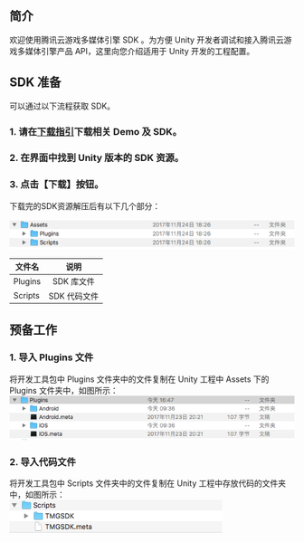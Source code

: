## 简介
欢迎使用腾讯云游戏多媒体引擎 SDK 。为方便 Unity 开发者调试和接入腾讯云游戏多媒体引擎产品 API，这里向您介绍适用于 Unity 开发的工程配置。

## SDK 准备
可以通过以下流程获取 SDK。

### 1. 请在[下载指引](https://cloud.tencent.com/document/product/607/18521)下载相关 Demo 及 SDK。


### 2. 在界面中找到 Unity 版本的 SDK 资源。

### 3. 点击【下载】按钮。
下载完的SDK资源解压后有以下几个部分：

![image](Image/u3.png)

|文件名       | 说明           
| ------------- |:-------------:
| Plugins   	|SDK 库文件
| Scripts     	|SDK 代码文件


## 预备工作

### 1. 导入 Plugins 文件  
将开发工具包中 Plugins 文件夹中的文件复制在 Unity 工程中 Assets 下的 Plugins 文件夹中，如图所示：  
![image](Image/u4.png)

### 2. 导入代码文件  
将开发工具包中 Scripts 文件夹中的文件复制在 Unity 工程中存放代码的文件夹中，如图所示：  
![image](Image/u5.png)